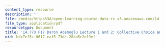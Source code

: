 ```yaml
---
content_type: resource
description: ''
file: /media/https%3A/open-learning-course-data-rc.s3.amazonaws.com/14-770-introduction-to-political-economy-fall-2017/bdc7ef5c8617eaf573dc28da5c2e19ef_MIT14_770F17_lec1_2_acemoglu.pdf
file_type: application/pdf
resourcetype: Document
title: '14.770 F17 Daron Acemoglu Lecture 1 and 2: Collective Choice and Voting'
uid: bdc7ef5c-8617-eaf5-73dc-28da5c2e19ef
---
```

